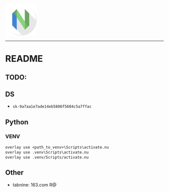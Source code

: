 <img src="./apps-neovim-icon-1024x1024.png" data-canonical-src="https://camo.githubusercontent.com/..." width="100" height="100" />

---

# README

## TODO:

## DS

- `sk-9a7aa1e7ade14eb5806f5604c5a7ffac`

## Python

### VENV

```nushell
overlay use <path_to_venv>\Scripts\activate.nu
overlay use .venv\Scripts\activate.nu
overlay use .venv/Scripts/activate.nu
```

## Other

- tabnine: 163.com R@
